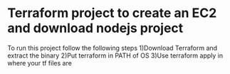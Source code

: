 # Terraform project to create an EC2 and download nodejs project

To run this project follow the following steps
1)Download Terraform and extract the binary
2)Put terraform in PATH of OS
3)Use terraform apply in where your tf files are
